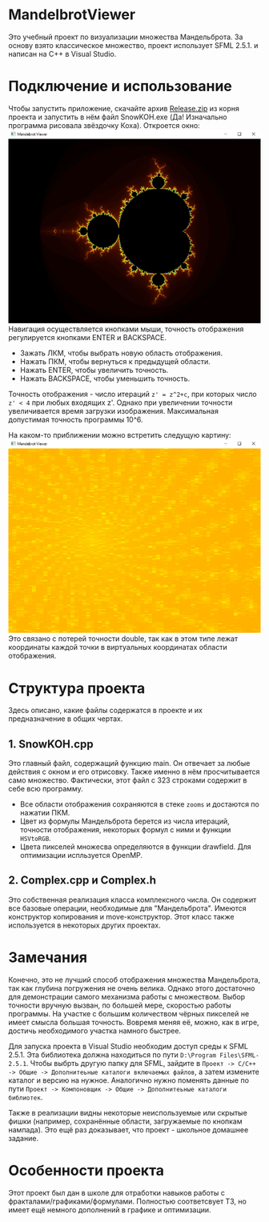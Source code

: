 # MandelbrotViewer
Это учебный проект по визуализации множества Мандельброта. За основу взято классическое множество, проект использует SFML 2.5.1. и написан на C++ в Visual Studio.
# Подключение и использование
Чтобы запустить приложение, скачайте архив [Release.zip](https://github.com/KIrillPal/MandelbrotViewer/blob/main/Release.zip) из корня проекта и запустить в нём файл SnowKOH.exe (Да! Изначально программа рисовала звёздочку Коха). 
Откроется окно:
![koh1](https://github.com/KIrillPal/MandelbrotViewer/blob/main/README_Images/koh1.jpg)
Навигация осуществляется кнопками мыши, точность отображения регулируется кнопками ENTER и BACKSPACE.
- Зажать ЛКМ, чтобы выбрать новую область отображения.
- Нажать ПКМ, чтобы вернуться к предыдущей области.
- Нажать ENTER, чтобы увеличить точность.
- Нажать BACKSPACE, чтобы уменьшить точность.

Точность отображения - число итераций `z' = z^2+c`, при которых число `z' < 4` при любых входящих z'. Однако при увеличении точности увеличивается время загрузки изображения. Максимальная допустимая точность программы 10^6.

На каком-то приближении можно встретить следущую картину:
![koh2](https://github.com/KIrillPal/MandelbrotViewer/blob/main/README_Images/koh2.jpg)
Это связано с потерей точности double, так как в этом типе лежат координаты каждой точки в виртуальных координатах области отображения.
# Структура проекта
Здесь описано, какие файлы содержатся в проекте и их предназначение в общих чертах.

## 1. SnowKOH.cpp
Это главный файл, содержащий функцию main. Он отвечает за любые действия с окном и его отрисовку. Также именно в нём просчитывается само множество. Фактически, этот файл с 323 строками содержит в себе всю программу.

- Все области отображения сохраняются в стеке `zooms` и достаются по нажатии ПКМ. 
- Цвет из формулы Мандельброта берется из числа итераций, точности отображения, некоторых формул с ними и функции `HSVtoRGB`. 
- Цвета пикселей множесва определяются в функции drawfield. Для оптимизации испльзуется OpenMP. 

## 2. Complex.cpp и Complex.h
Это собственная реализация класса комплексного числа. Он содержит все базовые операции, необходимые для "Мандельброта". Имеются конструктор копирования и move-конструктор. Этот класс также используется в некоторых других проектах.
# Замечания
Конечно, это не лучший способ отображения множества Мандельброта, так как глубина погружения не очень велика. Однако этого достаточно для демонстрации самого механизма работы с множеством. Выбор точности вручную вызван, по большей мере, скоростью работы программы. На участке с большим количеством чёрных пикселей не имеет смысла большая точность. Вовремя меняя её, можно, как в игре, достичь необходимого участка намного быстрее.

Для запуска проекта в Visual Studio необходим доступ среды к SFML 2.5.1. Эта библиотека должна находиться по пути `D:\Program Files\SFML-2.5.1`. Чтобы выбрть другую папку для SFML, зайдите в `Проект -> C/C++ -> Общие -> Дополнитеьные каталоги включаемых файлов`, а затем измените каталог и версию на нужное. Аналогично нужно поменять данные по пути `Проект -> Компоновщик -> Общие -> Дополнитеьные каталоги библиотек`.

Также в реализации видны некоторые неиспользуемые или скрытые фишки (например, сохранённые области, загружаемые по кнопкам нампада). Это ещё раз доказывает, что проект - школьное домашнее задание.

# Особенности проекта
Этот проект был дан в школе для отработки навыков работы с фракталами/графиками/формулами. Полностью соответсвует ТЗ, но имеет ещё немного дополнений в графике и оптимизации. 
